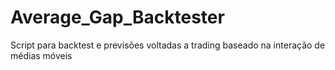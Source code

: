 # Average_Gap_Backtester
Script para backtest e previsões voltadas a trading baseado na interação de médias móveis
